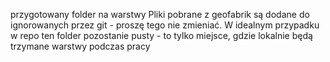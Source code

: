przygotowany folder na warstwy
Pliki pobrane z geofabrik są dodane do ignorowanych przez git - proszę tego nie zmieniać.
W idealnym przypadku w repo ten folder pozostanie pusty - to tylko miejsce, gdzie lokalnie będą trzymane warstwy podczas pracy